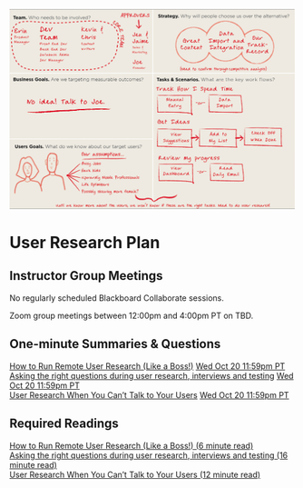 ![User Research Notes](assets/images/9203760174_499895dece_k.jpeg ':class=banner-image')

# User Research Plan

## Instructor Group Meetings
No regularly scheduled Blackboard Collaborate sessions.

Zoom group meetings between 12:00pm and 4:00pm PT on TBD.

## One-minute Summaries & Questions
[How to Run Remote User Research (Like a Boss!)](https://canvas.sfu.ca/courses/64326/assignments/662735) <span class='badge'> [Wed Oct 20 11:59pm PT](https://www.timeanddate.com/worldclock/fixedtime.html?msg=One-minute+Summaries+for+Week+7+Due+Date&iso=20211020T235900&p1=256)</span>  
[Asking the right questions during user research, interviews and testing](https://canvas.sfu.ca/courses/64326/assignments/662732) <span class='badge'> [Wed Oct 20 11:59pm PT](https://www.timeanddate.com/worldclock/fixedtime.html?msg=One-minute+Summaries+for+Week+7+Due+Date&iso=20211020T235900&p1=256)</span>  
[User Research When You Can’t Talk to Your Users](https://canvas.sfu.ca/courses/64326/assignments/662746) <span class='badge'> [Wed Oct 20 11:59pm PT](https://www.timeanddate.com/worldclock/fixedtime.html?msg=One-minute+Summaries+for+Week+7+Due+Date&iso=20211020T235900&p1=256)</span>  

## Required Readings  
[How to Run Remote User Research (Like a Boss!) (6 minute read)](https://medium.com/mixed-methods/how-to-run-remote-user-research-like-a-boss-b3729954f03)  
[Asking the right questions during user research, interviews and testing (16 minute read)](https://uxdesign.cc/asking-the-right-questions-on-user-research-interviews-and-testing-427261742a67)  
[User Research When You Can’t Talk to Your Users (12 minute read)](https://alistapart.com/article/user-research-when-you-cant-talk-to-your-users/)  
